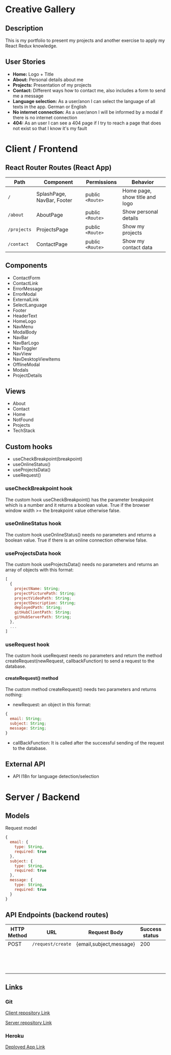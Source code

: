# Creative Gallery

## Description

This is my portfolio to present my projects and another exercise to apply my React Redux knowledge.

## User Stories

- **Home:** Logo + Title
- **About:** Personal details about me
- **Projects:** Presentation of my projects
- **Contact:** Different ways how to contact me, also includes a form to send me a message
- **Language selection:** As a user/anon I can select the language of all texts in the app. German or English
- **No internet connection:** As a user/anon I will be informed by a modal if there is no internet connection
- **404:** As an user I can see a 404 page if I try to reach a page that does not exist so that I know it's my fault

# Client / Frontend

## React Router Routes (React App)

| Path        | Component                  | Permissions      | Behavior                       |
| ----------- | -------------------------- | ---------------- | ------------------------------ |
| `/`         | SplashPage, NavBar, Footer | public `<Route>` | Home page, show title and logo |
| `/about`    | AboutPage                  | public `<Route>` | Show personal details          |
| `/projects` | ProjectsPage               | public `<Route>` | Show my projects               |
| `/contact`  | ContactPage                | public `<Route>` | Show my contact data           |

## Components

- ContactForm
- ContactLink
- ErrorMessage
- ErrorModal
- ExternalLink
- SelectLanguage
- Footer
- HeaderText
- HomeLogo
- NavMenu
- ModalBody
- NavBar
- NavBarLogo
- NavToggler
- NavView
- NavDesktopViewItems
- OfflineModal
- Modals
- ProjectDetails

## Views

- About
- Contact
- Home
- NotFound
- Projects
- TechStack

## Custom hooks

- useCheckBreakpoint(breakpoint)
- useOnlineStatus()
- useProjectsData()
- useRequest()

### useCheckBreakpoint hook

The custom hook useCheckBreakpoint() has the parameter breakpoint which is a number and it returns a boolean value. True if the browser window width >= the breakpoint value otherwise false.

### useOnlineStatus hook

The custom hook useOnlineStatus() needs no parameters and returns a boolean value. True if there is an online connection otherwise false.

### useProjectsData hook

The custom hook useProjectsData() needs no parameters and returns an array of objects with this format:

```javascript
[
  {
    projectName: String;
    projectPicturePath: String;
    projectVideoPath: String;
    projectDescription: String;
    deployedPath: String;
    gitHubClientPath: String;
    gitHubServerPath: String;
  },
  ...
]

```

### useRequest hook

The custom hook useRequest needs no parameters and return the method createRequest(newRequest, callbackFunction) to send a request to the database.

#### createRequest() method

The custom method createRequest() needs two parameters and returns nothing:

- newRequest: an object in this format:

```javascript
{
  email: String;
  subject: String;
  message: String;
}
```

- callBackFunction: It is called after the successful sending of the request to the database.

## External API

- API I18n for language detection/selection

# Server / Backend

## Models

Request model

```javascript
{
  email: {
    type: String,
    required: true
  },
  subject: {
    type: String,
    required: true
  },
  message: {
    type: String,
    required: true
  }
}
```

## API Endpoints (backend routes)

| HTTP Method | URL               | Request Body            | Success status | Error Status | Description |
| ----------- | ----------------- | ----------------------- | -------------- | ------------ | ----------- |
| POST        | `/request/create` | {email,subject,message} | 200            | 500          | Create a    |
|             |                   |                         |                |              | request if  |
|             |                   |                         |                |              | form fields |
|             |                   |                         |                |              | not empty   |

## Links

### Git

[Client repository Link](https://github.com/christiangerbig/creative-gallery-client)

[Server repository Link](https://github.com/christiangerbig/creative-gallery-server)

### Heroku

[Deployed App Link](https://creativegallery.herokuapp.com/)
